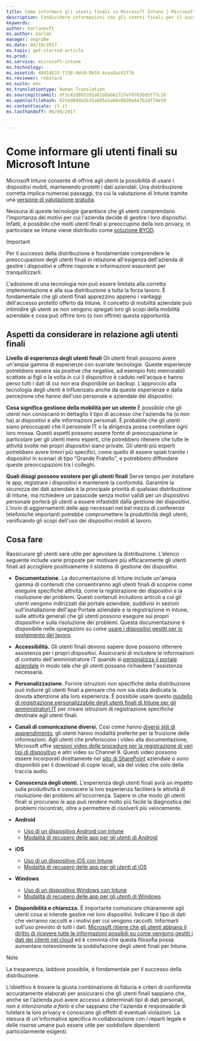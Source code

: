 ```yaml
---
title: Come informare gli utenti finali su Microsoft Intune | Microsoft Intune
description: Condividere informazioni con gli utenti finali per il successo della distribuzione di Intune.
keywords: 
author: barlanmsft
ms.author: barlan
manager: angrobe
ms.date: 04/10/2017
ms.topic: get-started-article
ms.prod: 
ms.service: microsoft-intune
ms.technology: 
ms.assetid: 48914533-f138-4dc0-8b93-4cea3ac61f7b
ms.reviewer: robstack
ms.suite: ems
ms.translationtype: Human Translation
ms.sourcegitcommit: df3c42d8b52d1a01ddab82727e707639d5f77c16
ms.openlocfilehash: 623ed8dda2b35a895e5a00c0639a647624f74e59
ms.contentlocale: it-it
ms.lasthandoff: 06/08/2017


---
```


# <a name="how-to-educate-your-end-users-about-microsoft-intune"></a>Come informare gli utenti finali su Microsoft Intune

Microsoft Intune consente di offrire agli utenti la possibilità di usare i dispositivi mobili, mantenendo protetti i dati aziendali. Una distribuzione corretta implica numerosi passaggi, tra cui la valutazione di Intune tramite una [versione di valutazione gratuita](app-sdk.md).

Nessuna di queste tecnologie garantisce che gli utenti comprendano l'importanza dei motivi per cui l'azienda decide di gestire i loro dispositivi. Infatti, è possibile che molti utenti finali si preoccupino della loro privacy, in particolare se Intune viene distribuito come [soluzione BYOD](/enterprise-mobility-security/solutions/byod-design-considerations-guide).

> [!Important]
> Per il successo della distribuzione è fondamentale comprendere le preoccupazioni degli utenti finali in relazione all'esigenza dell'azienda di gestire i dispositivi e offrire risposte e informazioni esaurienti per tranquillizzarli.

L'adozione di una tecnologia non può essere limitata alla corretta implementazione e alla sua distribuzione a tutta la forza lavoro. È fondamentale che gli utenti finali apprezzino appieno i vantaggi dell'accesso protetto offerto da Intune. Il concetto di mobilità aziendale può intimidire gli utenti se non vengono spiegati loro gli scopi della mobilità aziendale e cosa può offrire loro (o non offrire) questa opportunità.

## <a name="things-to-consider-about-your-end-users"></a>Aspetti da considerare in relazione agli utenti finali

__Livello di esperienza degli utenti finali__ Gli utenti finali possono avere un'ampia gamma di esperienze con svariate tecnologie. Queste esperienze potrebbero essere sia positive che negative, ad esempio foto memorabili scattate ai figli o la volta in cui il dispositivo è caduto nell'acqua e hanno perso tutti i dati di cui non era disponibile un backup. L'approccio alla tecnologia degli utenti è influenzato anche da queste esperienze e dalla percezione che hanno dell'uso personale e aziendale dei dispositivi.

__Cosa significa gestione della mobilità per un utente__ È possibile che gli utenti non conoscano in dettaglio il tipo di accesso che l'azienda ha (o non ha) ai dispositivi e alle informazioni personali. È probabile che gli utenti siano preoccupati che il personale IT o la dirigenza possa controllare ogni loro mossa. Questi aspetti possono essere fonte di preoccupazione in particolare per gli utenti meno esperti, che potrebbero ritenere che tutte le attività svolte nei propri dispositivi siano private. Gli utenti più esperti potrebbero avere timori più specifici, come quello di essere spiati tramite i dispositivi in scenari di tipo "Grande Fratello", e potrebbero diffondere queste preoccupazioni tra i colleghi.

__Quali disagi possono esistere per gli utenti finali__ Serve tempo per installare le app, registrare i dispositivi e mantenere la conformità. Garantire la sicurezza dei dati aziendale è la principale priorità di qualsiasi distribuzione di Intune, ma richiedere un passcode senza motivi validi per un dispositivo personale porterà gli utenti a essere infastiditi dalla gestione dei dispositivi. L'invio di aggiornamenti delle app necessari nel bel mezzo di conferenze telefoniche importanti potrebbe compromettere la produttività degli utenti, vanificando gli scopi dell'uso dei dispositivi mobili al lavoro.

## <a name="things-you-should-do"></a>Cosa fare

Rassicurare gli utenti sarà utile per agevolare la distribuzione. L'elenco seguente include varie proposte per motivare più efficacemente gli utenti finali ad accogliere positivamente il sistema di gestione dei dispositivi.

* __Documentazione.__ La documentazione di Intune include un'ampia gamma di contenuti che consentiranno agli utenti finali di scoprire come eseguire specifiche attività, come la registrazione dei dispositivi e la risoluzione dei problemi. Questi contenuti includono articoli a cui gli utenti vengono indirizzati dal portale aziendale, suddivisi in sezioni sull'installazione dell'app Portale aziendale e la registrazione in Intune, sulle attività generali che gli utenti possono eseguire sui propri dispositivi e sulla risoluzione dei problemi. Questa documentazione è disponibile nelle spiegazioni su come [usare i dispositivi gestiti per lo svolgimento del lavoro](/intune-user-help/use-managed-devices-to-get-work-done).

* __Accessibilità.__ Gli utenti finali devono sapere dove possono ottenere assistenza per i propri dispositivi. Assicurarsi di includere le informazioni di contatto dell'amministratore IT quando si [personalizza il portale aziendale](company-portal-customize.md) in modo tale che gli utenti possano richiedere l'assistenza necessaria.

* __Personalizzazione.__ Fornire istruzioni non specifiche della distribuzione può indurre gli utenti finali a pensare che non sia stata dedicata la dovuta attenzione alla loro esperienza. È possibile usare questo [modello di registrazione personalizzabile degli utenti finali di Intune per gli amministratori IT](https://gallery.technet.microsoft.com/office/Intune-End-User-Enrollment-3a0c9b0c) per creare istruzioni di registrazione specifiche destinate agli utenti finali.

* __Canali di comunicazione diversi.__ Così come hanno [diversi stili di apprendimento](https://www.umassd.edu/dss/resources/facultystaff/howtoteachandaccommodate/howtoaccommodatedifferentlearningstyles/), gli utenti hanno modalità preferite per la fruizione delle informazioni. Agli utenti che preferiscono i video alla documentazione, Microsoft offre [versioni video delle procedure per la registrazione di vari tipi di dispositivo](https://channel9.msdn.com/Series/IntuneEnrollment) e altri video su Channel 9. Questi video possono essere incorporati direttamente nel [sito di SharePoint](https://support.office.com/article/Embed-a-video-from-Office-365-Video-59e19984-c34e-4be8-889b-f6fa93910581) aziendale o sono disponibili per il download di copie locali, sia del video che solo della traccia audio.

* __Conoscenza degli utenti.__ L'esperienza degli utenti finali avrà un impatto sulla produttività e conoscere la loro esperienza faciliterà le attività di risoluzione dei problemi all'occorrenza. Sapere in che modo gli utenti finali si procurano le app può rendere molto più facile la diagnostica dei problemi riscontrati, oltre a permettere di risolverli più velocemente.

* **Android**
  * [Uso di un dispositivo Android con Intune](/intune-user-help/using-your-android-device-with-intune)
  * [Modalità di recupero delle app per gli utenti di Android](/intune-classic/deploy-use/how-your-android-users-get-their-apps)

* **iOS**
  * [Uso di un dispositivo iOS con Intune](/intune-user-help/using-your-ios-or-macos-device-with-intune)
  * [Modalità di recupero delle app per gli utenti di iOS](/intune-classic/deploy-use/how-your-ios-users-get-their-apps)

* **Windows**
  * [Uso di un dispositivo Windows con Intune](/intune-user-help/using-your-windows-device-with-intune)
  * [Modalità di recupero delle app per gli utenti di Windows](/intune-classic/deploy-use/how-your-windows-users-get-their-apps)

* __Disponibilità e chiarezza.__ È importante comunicare chiaramente agli utenti cosa si intende gestire nei loro dispositivi. Indicare il tipo di dati che verranno raccolti e i motivi per cui vengono raccolti. Informarli sull'uso previsto di tutti i dati. [Microsoft ritiene che gli utenti abbiano il diritto di ricevere tutte le informazioni possibili su come vengono gestiti i dati dei clienti nel cloud](https://www.microsoft.com/trustcenter/about/transparency) ed è convinta che questa filosofia possa aumentare notevolmente la soddisfazione degli utenti finali per Intune.

>[!Note]
> La trasparenza, laddove possibile, è fondamentale per il successo della distribuzione.

L'obiettivo è trovare la giusta combinazione di fiducia e criteri di conformità accuratamente elaborati per assicurarsi che gli utenti finali sappiano che, anche se l'azienda *può* avere accesso a determinati tipi di dati personali, *non è intenzionata a farlo* e che sappiano che l'azienda è responsabile di tutelare la loro privacy e conoscano gli effetti di eventuali violazioni. La stesura di un'informativa specifica in collaborazione con i reparti legale e delle risorse umane può essere utile per soddisfare dipendenti particolarmente esigenti.

